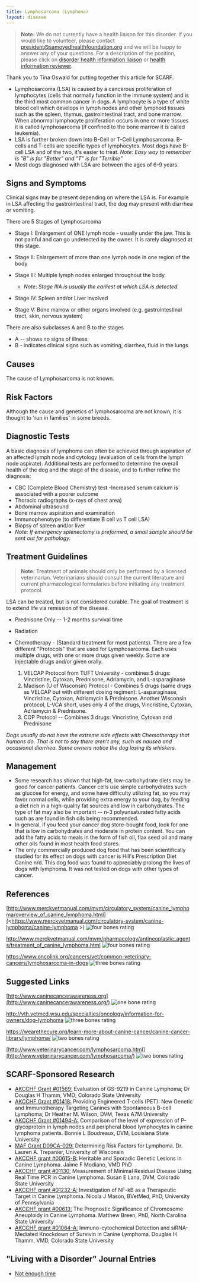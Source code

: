 ```yaml
---
title: Lymphosarcoma (Lymphoma)
layout: disease
---
```


> **Note:** We do not currently have a health liaison for this disorder.
> If you would like to volunteer, please contact
> [president@samoyedhealthfoundation.org](mailto:president@samoyedhealthfoundation.org?subject=Questions%20about%20becoming%20a%20Health%20Information%20Liaison%20or%20Reviewer)
> and we will be happy to answer any of your questions.
> For a description of the position, please click on
> [disorder health information liaison](/become-a-health-information-liaison)
> or
> [health information reviewer](/become-a-health-information-reviewer).

Thank you to Tina Oswald for putting together this article for SCARF.

- Lymphosarcoma (LSA) is caused by a cancerous proliferation of
  lymphocytes (cells that normally function in the immune system) and
  is the third most common cancer in dogs. A lymphocyte is a type of
  white blood cell which develops in lymph nodes and other lymphoid
  tissues such as the spleen, thymus, gastrointestinal tract, and
  bone marrow. When abnormal lymphocyte proliferation occurs in one
  or more tissues it is called lymphosarcoma (if confined to the bone
  marrow it is called leukemia).
- LSA is further broken down into B-Cell or T-Cell Lymphosarcoma.
  B-cells and T-cells are specific types of lymphocytes. Most dogs
  have B-cell LSA and of the two, it's easier to treat. _Note: Easy
  way to remember is "B" is for "Better" and "T" is for "Terrible"_
- Most dogs diagnosed with LSA are between the ages of 6-9 years.

## Signs and Symptoms

Clinical signs may be present depending on where the LSA is. For
example in LSA affecting the gastrointestinal tract, the dog may present
with diarrhea or vomiting.

There are 5 Stages of Lymphosarcoma

- Stage I: Enlargement of ONE lymph node - usually under the jaw.
  This is not painful and can go undetected by the owner. It is
  rarely diagnosed at this stage.
- Stage II: Enlargement of more than one lymph node in one region of
  the body
- Stage III: Multiple lymph nodes enlarged throughout the body.

  - _Note_: _Stage IIIA is usually the earliest at which LSA is detected._

- Stage IV: Spleen and/or Liver involved
- Stage V: Bone marrow or other organs involved (e.g.
  gastrointestinal tract, skin, nervous system)

There are also subclasses A and B to the stages

- A -- shows no signs of illness
- B - indicates clinical signs such as vomiting, diarrhea, fluid in
  the lungs

## Causes

The cause of Lymphosarcoma is not known.

## Risk Factors

Although the cause and genetics of lymphosarcoma are not known, it is
thought to 'run in families' in some breeds.

## Diagnostic Tests

A basic diagnosis of lymphoma can often be achieved through aspiration
of an affected lymph node and cytology (evaluation of cells from the
lymph node aspirate). Additional tests are performed to determine the
overall health of the dog and the stage of the disease, and to further
refine the diagnosis:

- CBC (Complete Blood Chemistry) test -Increased serum calcium is
  associated with a poorer outcome
- Thoracic radiographs (x-rays of chest area)
- Abdominal ultrasound
- Bone marrow aspiration and examination
- Immunophenotype (to differentiate B cell vs T cell LSA)
- Biopsy of spleen and/or liver
- _Note: If emergency
  splenectomy is preformed, a small sample should be sent out for
  pathology._

## Treatment Guidelines

> **Note:** Treatment of animals should only be performed by a licensed
> veterinarian. Veterinarians should consult the current literature and
> current pharmacological formularies before initiating any treatment
> protocol.

LSA can be treated, but is not considered curable. The goal of
treatment is to extend life via remission of the disease.

- Prednisone Only -- 1-2 months survival time
- Radiation
- Chemotherapy - (Standard treatment for most patients). There are a few different "Protocols" that are used for Lymphosarcoma. Each uses multiple drugs, with one or more drugs given weekly. Some are injectable drugs and/or given orally.

  1. VELCAP Protocol from TUFT University - combines 5 drugs: Vincristine, Cytoxan, Prednisone, Adriamycin, and L-asparaginase
  2. Madison (U of Wisconsin) Protocol - Combines 5 drugs (same drugs as VELCAP but with different dosing regimen): L-asparaginase, Vincristine, Cytoxan, Adriamycin & Prednisone. Another Wisconsin protocol, L-VCA short, uses only 4 of the drugs, Vincristine, Cytoxan, Adriamycin & Prednisone.
  3. COP Protocol -- Combines 3 drugs: Vincristine, Cytoxan and Prednisone

_Dogs usually do not have the extreme side effects with Chemotherapy
that humans do. That is not to say there aren't any, such as nausea and
occasional diarrhea. Some owners notice the dog losing its whiskers._

## Management

- Some research has shown that high-fat, low-carbohydrate diets may be
  good for cancer patients. Cancer cells use simple carbohydrates
  such as glucose for energy, and some have difficulty utilizing fat,
  so you may favor normal cells, while providing extra energy to your
  dog, by feeding a diet rich in a high-quality fat sources and low in
  carbohydrates. The type of fat may also be important -- n-3
  polyunsaturated fatty acids such as are found in fish oils being
  recommended.
- In general, if you feed your cancer dog store-bought food, look for
  one that is low in carbohydrates and moderate in protein content.
  You can add the fatty acids to meals in the form of fish oil, flax
  seed oil and many other oils found in most health food stores.
- The only commercially produced dog food that has been scientifically
  studied for its effect on dogs with cancer is Hill's Prescription
  Diet Canine n/d. This dog food was found to appreciably prolong the
  lives of dogs with lymphoma. It was not tested on dogs with other
  types of cancer.

## References

[http://www.merckvetmanual.com/mvm/circulatory_system/canine_lymphoma/overview_of_canine_lymphoma.html](<https://www.merckvetmanual.com/circulatory-system/canine-lymphoma/canine-lymphoma >)
![four bones
rating](/img/4-bones.gif)

<http://www.merckvetmanual.com/mvm/pharmacology/antineoplastic_agents/treatment_of_canine_lymphoma.html> ![four
bones
rating](/img/4-bones.gif)

<https://www.oncolink.org/cancers/vet/common-veterinary-cancers/lymphosarcoma-in-dogs>
![three bones
rating](/img/3-bones.gif)

## Suggested Links

[http://www.caninecancerawareness.org](http://www.caninecancerawareness.org/)
![one bone
rating](/img/1-bone.gif)

<http://vth.vetmed.wsu.edu/specialties/oncology/information-for-owners/dog-lymphoma>
![three bones
rating](/img/3-bones.gif)

<https://wearethecure.org/learn-more-about-canine-cancer/canine-cancer-library/lymphoma/>
![two bones
rating](/img/2-bones.gif)

[http://www.veterinarycancer.com/lymphosarcoma.html](http://www.veterinarycancer.com/lymphosarcoma/) ![two
bones
rating](/img/2-bones.gif)

## SCARF-Sponsored Research

- [ AKCCHF Grant #01569:](/research/current-studies/akcchf-grant-1569) Evaluation of GS-9219 in Canine Lymphoma; Dr Douglas H Thamm, VMD; Colorado State University
- [AKCCHF Grant #01418:](/research/current-studies/akcchf-grant-1418) Providing Engineered T-cells (PET): New Genetic and Immunotherapy Targeting Canines with Spontaneous B-cell Lymphoma; Dr Heather M. Wilson, DVM, Texas A7M University
- [AKCCHF Grant #01494-A:](/research/current-studies/akcchf-grant-01494-a) Comparison of the level of expression of P-glycoprotein in lymph nodes and peripheral blood lymphocytes in canine lymphoma patients. Bonnie L Boudreaux, DVM, Louisiana State University
- [MAF Grant D09CA-029:](/research/current-studies/morris-grant-d09ca-029) Determining Risk Factors for Lymphoma. Dr. Lauren A. Trepanier, University of Wisconsin
- [AKCCHF grant #00615-B:](/research/current-studies/akcchf-grant-00615b) Heritable and Sporadic Genetic Lesions in Canine Lymphoma. Jaime F Modiano, VMD PhD
- [AKCCHF grant #01130:](/research/current-studies/akcchf-grant-01130) Measurement of Minimal Residual Disease Using Real Time PCR in Canine Lymphoma. Susan E Lana, DVM, Colorado State University
- [AKCCHF grant #01232-A:](/research/current-studies/akcchf-grant-01232-a) Investigation of NF-kB as a Therapeutic Target in Canine Lymphoma. Nicola J Mason, BVetMed, PhD, University of Pennsylvania
- [AKCCHF grant #00613:](/research/current-studies/akcchf-grant-00613) The Prognostic Significance of Chromosome Aneuploidy in Canine Lymphoma. Matthew Breen, PhD, North Carolina State University
- [AKCCHF grant #01064-A:](/research/current-studies/akcchf-grant-01064-a) Immuno-cytochemical Detection and siRNA-Mediated Knockdown of Survivin in Canine Lymphoma. Douglas H Thamm, VMD, Colorado State University

## "Living with a Disorder" Journal Entries

- [Not enough time](/diseases/lymphosarcoma-lymphoma-not-enough-time)
